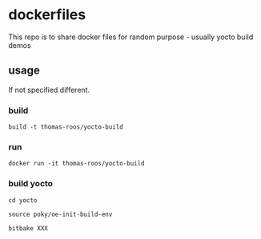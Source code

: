# dockerfiles
This repo is to share docker files for random purpose - usually yocto build demos

## usage
If not specified different.

### build
`build -t thomas-roos/yocto-build`

### run
`docker run -it thomas-roos/yocto-build`

### build yocto
`cd yocto`

`source poky/oe-init-build-env`

`bitbake XXX`
